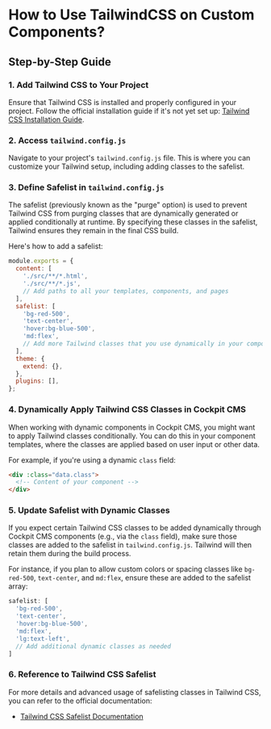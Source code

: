 
# How to Use TailwindCSS on Custom Components?

## Step-by-Step Guide

### 1. Add Tailwind CSS to Your Project

Ensure that Tailwind CSS is installed and properly configured in your project. Follow the official installation guide if it's not yet set up: [Tailwind CSS Installation Guide](https://tailwindcss.com/docs/installation).

### 2. Access `tailwind.config.js`

Navigate to your project's `tailwind.config.js` file. This is where you can customize your Tailwind setup, including adding classes to the safelist.

### 3. Define Safelist in `tailwind.config.js`

The safelist (previously known as the "purge" option) is used to prevent Tailwind CSS from purging classes that are dynamically generated or applied conditionally at runtime. By specifying these classes in the safelist, Tailwind ensures they remain in the final CSS build.

Here's how to add a safelist:

```js
module.exports = {
  content: [
    './src/**/*.html',
    './src/**/*.js',
    // Add paths to all your templates, components, and pages
  ],
  safelist: [
    'bg-red-500',
    'text-center',
    'hover:bg-blue-500',
    'md:flex',
    // Add more Tailwind classes that you use dynamically in your components
  ],
  theme: {
    extend: {},
  },
  plugins: [],
};
```

### 4. Dynamically Apply Tailwind CSS Classes in Cockpit CMS

When working with dynamic components in Cockpit CMS, you might want to apply Tailwind classes conditionally. You can do this in your component templates, where the classes are applied based on user input or other data.

For example, if you're using a dynamic `class` field:

```html
<div :class="data.class">
  <!-- Content of your component -->
</div>
```

### 5. Update Safelist with Dynamic Classes

If you expect certain Tailwind CSS classes to be added dynamically through Cockpit CMS components (e.g., via the `class` field), make sure those classes are added to the safelist in `tailwind.config.js`. Tailwind will then retain them during the build process.

For instance, if you plan to allow custom colors or spacing classes like `bg-red-500`, `text-center`, and `md:flex`, ensure these are added to the safelist array:

```js
safelist: [
  'bg-red-500',
  'text-center',
  'hover:bg-blue-500',
  'md:flex',
  'lg:text-left',
  // Add additional dynamic classes as needed
]
```

### 6. Reference to Tailwind CSS Safelist

For more details and advanced usage of safelisting classes in Tailwind CSS, you can refer to the official documentation:

-   [Tailwind CSS Safelist Documentation](https://tailwindcss.com/docs/content-configuration#safelisting-classes)
